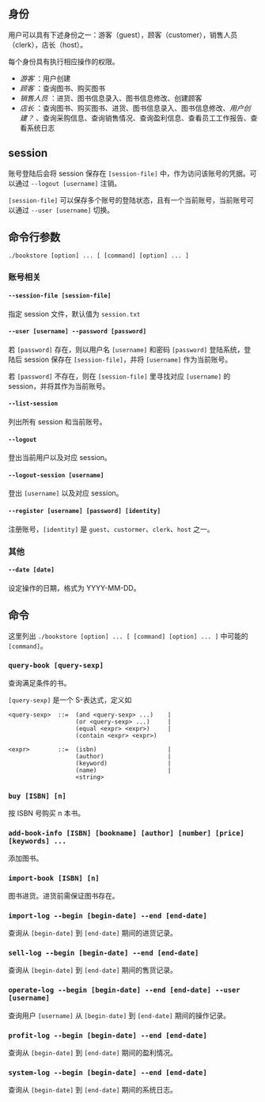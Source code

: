 ## 身份

用户可以具有下述身份之一：游客（guest），顾客（customer），销售人员（clerk），店长（host）。

每个身份具有执行相应操作的权限。

+ *游客* ：用户创建
+ *顾客* ：查询图书、购买图书
+ *销售人员* ：进货、图书信息录入、图书信息修改、创建顾客
+ *店长* ：查询图书、购买图书、进货、图书信息录入、图书信息修改、*用户创建？* 、查询采购信息、查询销售情况、查询盈利信息、查看员工工作报告、查看系统日志

## session

账号登陆后会将 session 保存在 `[session-file]` 中，作为访问该账号的凭据。可以通过 `--logout [username]` 注销。

`[session-file]` 可以保存多个账号的登陆状态，且有一个当前账号，当前账号可以通过 `--user [username]` 切换。

## 命令行参数

`./bookstore [option] ... [ [command] [option] ... ]`

### 账号相关

#### `--session-file [session-file]`

指定 session 文件，默认值为 `session.txt`

#### `--user [username] --password [password]`

若 `[password]` 存在，则以用户名 `[username]` 和密码 `[password]` 登陆系统，登陆后 session 保存在 `[session-file]`，并将 `[username]` 作为当前账号。

若 `[password]` 不存在，则在 `[session-file]` 里寻找对应 `[username]` 的 session，并将其作为当前账号。

#### `--list-session`

列出所有 session 和当前账号。

#### `--logout`

登出当前用户以及对应 session。

#### `--logout-session [username]`

登出 `[username]` 以及对应 session。

#### `--register [username] [password] [identity]`

注册账号，`[identity]` 是 `guest`、`custormer`、`clerk`、`host` 之一。

### 其他

#### `--date [date]`

设定操作的日期，格式为 YYYY-MM-DD。

## 命令

这里列出 `./bookstore [option] ... [ [command] [option] ... ]` 中可能的 `[command]`。

### `query-book [query-sexp]`

查询满足条件的书。

`[query-sexp]` 是一个 S-表达式，定义如

```
<query-sexp>  ::=  (and <query-sexp> ...)    |
                   (or <query-sexp> ...)     |
                   (equal <expr> <expr>)     |
                   (contain <expr> <expr>)

<expr>        ::=  (isbn)                    |
                   (author)                  |
                   (keyword)                 |
                   (name)                    |
                   <string>
```

### `buy [ISBN] [n]`

按 ISBN 号购买 n 本书。

### `add-book-info [ISBN] [bookname] [author] [number] [price] [keywords] ...`

添加图书。

### `import-book [ISBN] [n]`

图书进货。进货前需保证图书存在。

### `import-log --begin [begin-date] --end [end-date]`

查询从 `[begin-date]` 到 `[end-date]` 期间的进货记录。

### `sell-log --begin [begin-date] --end [end-date]`

查询从 `[begin-date]` 到 `[end-date]` 期间的售货记录。

### `operate-log --begin [begin-date] --end [end-date] --user [username]`

查询用户 `[username]` 从 `[begin-date]` 到 `[end-date]` 期间的操作记录。

### `profit-log --begin [begin-date] --end [end-date]`

查询从 `[begin-date]` 到 `[end-date]` 期间的盈利情况。

### `system-log --begin [begin-date] --end [end-date]`

查询从 `[begin-date]` 到 `[end-date]` 期间的系统日志。
